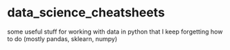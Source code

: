 # data_science_cheatsheets
some useful stuff for working with data in python that I keep forgetting how to do (mostly pandas, sklearn, numpy)
